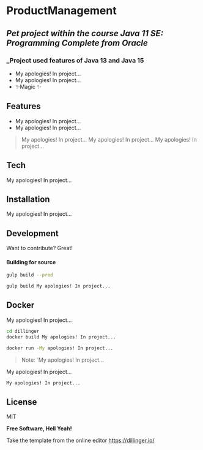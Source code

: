 # ProductManagement
## _Pet project within the course Java 11 SE: Programming Complete from Oracle_
### _Project used features of Java 13 and Java 15

- My apologies! In project...
- My apologies! In project...
- ✨Magic ✨

## Features

- My apologies! In project...
- My apologies! In project...

> My apologies! In project...
> My apologies! In project...
> My apologies! In project...


## Tech

My apologies! In project...

## Installation

My apologies! In project...


## Development

Want to contribute? Great!

#### Building for source


```sh
gulp build --prod
```


```sh
gulp build My apologies! In project...
```

## Docker

My apologies! In project...

```sh
cd dillinger
docker build My apologies! In project...
```


```sh
docker run -My apologies! In project...
```

> Note: `My apologies! In project...

My apologies! In project...

```sh
My apologies! In project...
```

## License

MIT

**Free Software, Hell Yeah!**

Take the template from the online editor https://dillinger.io/

[//]: # (These are reference links used in the body of this note and get stripped out when the markdown processor does its job. There is no need to format nicely because it shouldn't be seen. Thanks SO - http://stackoverflow.com/questions/4823468/store-comments-in-markdown-syntax)

   [dill]: <https://github.com/joemccann/dillinger>
   [git-repo-url]: <https://github.com/joemccann/dillinger.git>
   [john gruber]: <http://daringfireball.net>
   [df1]: <http://daringfireball.net/projects/markdown/>
   [markdown-it]: <https://github.com/markdown-it/markdown-it>
   [Ace Editor]: <http://ace.ajax.org>
   [node.js]: <http://nodejs.org>
   [Twitter Bootstrap]: <http://twitter.github.com/bootstrap/>
   [jQuery]: <http://jquery.com>
   [@tjholowaychuk]: <http://twitter.com/tjholowaychuk>
   [express]: <http://expressjs.com>
   [AngularJS]: <http://angularjs.org>
   [Gulp]: <http://gulpjs.com>

   [PlDb]: <https://github.com/joemccann/dillinger/tree/master/plugins/dropbox/README.md>
   [PlGh]: <https://github.com/joemccann/dillinger/tree/master/plugins/github/README.md>
   [PlGd]: <https://github.com/joemccann/dillinger/tree/master/plugins/googledrive/README.md>
   [PlOd]: <https://github.com/joemccann/dillinger/tree/master/plugins/onedrive/README.md>
   [PlMe]: <https://github.com/joemccann/dillinger/tree/master/plugins/medium/README.md>
   [PlGa]: <https://github.com/RahulHP/dillinger/blob/master/plugins/googleanalytics/README.md>
